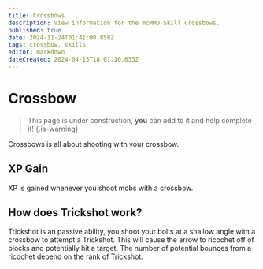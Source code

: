 ```yaml
---
title: Crossbows
description: View information for the mcMMO Skill Crossbows.
published: true
date: 2024-11-24T01:41:00.858Z
tags: crossbow, skills
editor: markdown
dateCreated: 2024-04-13T18:01:10.633Z
---
```


# Crossbow
> This page is under construction, **you** can add to it and help complete it!
{.is-warning}

Crossbows is all about shooting with your crossbow.

## XP Gain

XP is gained whenever you shoot mobs with a crossbow.

## How does Trickshot work?

Trickshot is an passive ability, you shoot your bolts at a shallow angle with a crossbow to attempt a Trickshot. This will cause the arrow to ricochet off of blocks and potentially hit a target. The number of potential bounces from a ricochet depend on the rank of Trickshot.
